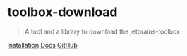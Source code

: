 # toolbox-download

> A tool and a library to download the jetbrains-toolbox



[Installation](installation.md)
[Docs](docs.md)
[GitHub](https://github.com/x0f5c3/tl-dl)
